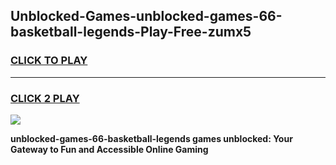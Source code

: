 
## Unblocked-Games-unblocked-games-66-basketball-legends-Play-Free-zumx5
<h3>
<a href="https://premium76.site?title=unblocked-games-66-basketball-legends&ref=22A">CLICK TO PLAY</a></h3>
<hr>

<h3>
<a href="https://premium76.site?title=unblocked-games-66-basketball-legends&ref=22A">CLICK 2 PLAY</a>
  
</h3>

<a href="https://premium76.site?title=unblocked-games-66-basketball-legends&ref=22A"><img src="https://clearcache.store/games.png"></a>


**unblocked-games-66-basketball-legends games unblocked: Your Gateway to Fun and Accessible Online Gaming**

